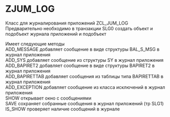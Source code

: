 # ZJUM_LOG
Класс для журналирования приложений ZCL_JUM_LOG<br>
Предварительно необходимо в транзакции SLG0 создать объект и подобъект журнала приложений и подобъект<br>

Имеет следующие методы<br>
ADD_MESSAGE добавляет сообщение в виде структуры BAL_S_MSG в журнал приложения<br>
ADD_SYS добавляет сообщение из структуры SY в журнал приложения<br>
ADD_BAPIRET2 добавляет сообщение в виде структуры BAPIRET2 в журнал приложения<br>
ADD_BAPIRETTAB добавляет сообщения из таблицы типа BAPIRETTAB в журнал приложения<br>
ADD_EXCEPTION добавляет сообщение из класса исключений в журнал приложения<br>
SHOW открывает окно с сообщениями<br>
SAVE сохраняет собранные сообщения в журнал приложений (тр SLG1)
IS_SHOW проверяет наличие сообщений в журнале
